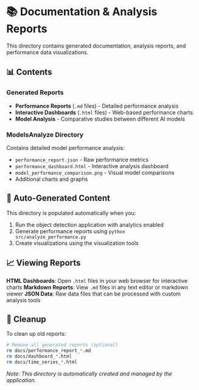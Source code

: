 # 📚 Documentation & Analysis Reports

This directory contains generated documentation, analysis reports, and performance data visualizations.

## 📊 Contents

### Generated Reports
- **Performance Reports** (`.md` files) - Detailed performance analysis
- **Interactive Dashboards** (`.html` files) - Web-based performance charts
- **Model Analysis** - Comparative studies between different AI models

### ModelsAnalyze Directory
Contains detailed model performance analysis:
- `performance_report.json` - Raw performance metrics
- `performance_dashboard.html` - Interactive analysis dashboard
- `model_performance_comparison.png` - Visual model comparisons
- Additional charts and graphs

## 🔄 Auto-Generated Content

This directory is populated automatically when you:
1. Run the object detection application with analytics enabled
2. Generate performance reports using `python src/analyze_performance.py`
3. Create visualizations using the visualization tools

## 📈 Viewing Reports

**HTML Dashboards**: Open `.html` files in your web browser for interactive charts
**Markdown Reports**: View `.md` files in any text editor or markdown viewer
**JSON Data**: Raw data files that can be processed with custom analysis tools

## 🧹 Cleanup

To clean up old reports:
```bash
# Remove all generated reports (optional)
rm docs/performance_report_*.md
rm docs/dashboard_*.html
rm docs/time_series_*.html
```

*Note: This directory is automatically created and managed by the application.*
